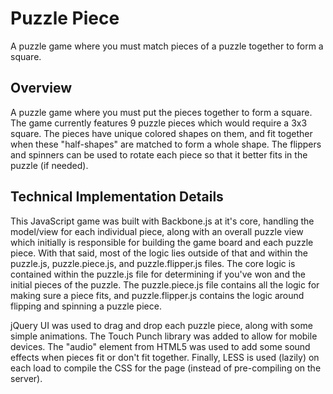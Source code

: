 # Puzzle Piece #
A puzzle game where you must match pieces of a puzzle together to form a square.  

## Overview ##

A puzzle game where you must put the pieces together to form a square.  The game currently
features 9 puzzle pieces which would require a 3x3 square.  The pieces have unique colored
shapes on them, and fit together when these "half-shapes" are matched to form a whole shape.
The flippers and spinners can be used to rotate each piece so that it better fits in the
puzzle (if needed).

## Technical Implementation Details ##

This JavaScript game was built with Backbone.js at it's core, handling the model/view for each
individual piece, along with an overall puzzle view which initially is responsible for building
the game board and each puzzle piece.  With that said, most of the logic lies outside of that
and within the puzzle.js, puzzle.piece.js, and puzzle.flipper.js files.  The core logic is contained
within the puzzle.js file for determining if you've won and the initial pieces of the puzzle.  The
puzzle.piece.js file contains all the logic for making sure a piece fits, and puzzle.flipper.js
contains the logic around flipping and spinning a puzzle piece.

jQuery UI was used to drag and drop each puzzle piece, along with some simple animations.  The
Touch Punch library was added to allow for mobile devices.  The "audio" element from HTML5 was
used to add some sound effects when pieces fit or don't fit together.  Finally, LESS is used
(lazily) on each load to compile the CSS for the page (instead of pre-compiling on the server).
